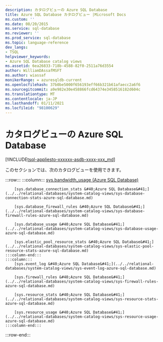 ```yaml
---
description: カタログビューの Azure SQL Database
title: Azure SQL Database カタログビュー |Microsoft Docs
ms.custom: ''
ms.date: 08/20/2015
ms.service: sql-database
ms.reviewer: ''
ms.prod_service: sql-database
ms.topic: language-reference
dev_langs:
- TSQL
helpviewer_keywords:
- Azure SQL Database catalog views
ms.assetid: 6ea26833-718b-4588-82f0-2511a76d3554
author: WilliamDAssafMSFT
ms.author: wiassaf
monikerRange: = azuresqldb-current
ms.openlocfilehash: 37b0be5000f656193eff66b321b61afaecc2a6f6
ms.sourcegitcommit: a9e982e30e458866fcd64374e3458516182d604c
ms.translationtype: MT
ms.contentlocale: ja-JP
ms.lasthandoff: 01/11/2021
ms.locfileid: "98100629"
---
```

# <a name="azure-sql-database-catalog-views"></a>カタログビューの Azure SQL Database
[!INCLUDE[tsql-appliesto-xxxxxx-asdb-xxxx-xxx_md](../../includes/tsql-appliesto-xxxxxx-asdb-xxxx-xxx-md.md)]

このセクションでは、次のカタログビューを使用できます。  

:::row:::
    :::column:::
        [sys.bandwidth_usage &#40;Azure SQL Database&#41;](../../relational-databases/system-catalog-views/sys-bandwidth-usage-azure-sql-database.md)

        [sys.database_connection_stats &#40;Azure SQL Database&#41;](../../relational-databases/system-catalog-views/sys-database-connection-stats-azure-sql-database.md)

        [sys.database_firewall_rules &#40;Azure SQL Database&#41;](../../relational-databases/system-catalog-views/sys-database-firewall-rules-azure-sql-database.md)

        [sys.database_usage &#40;Azure SQL Database&#41;](../../relational-databases/system-catalog-views/sys-database-usage-azure-sql-database.md)

        [sys.elastic_pool_resource_stats &#40;Azure SQL Database&#41;](../../relational-databases/system-catalog-views/sys-elastic-pool-resource-stats-azure-sql-database.md)
    :::column-end:::
    :::column:::
        [sys.event_log &#40;Azure SQL Database&#41;](../../relational-databases/system-catalog-views/sys-event-log-azure-sql-database.md)

        [sys.firewall_rules &#40;Azure SQL Database&#41;](../../relational-databases/system-catalog-views/sys-firewall-rules-azure-sql-database.md)

        [sys.resource_stats &#40;Azure SQL Database&#41;](../../relational-databases/system-catalog-views/sys-resource-stats-azure-sql-database.md)

        [sys.resource_usage &#40;Azure SQL Database&#41;](../../relational-databases/system-catalog-views/sys-resource-usage-azure-sql-database.md)
    :::column-end:::
:::row-end:::
